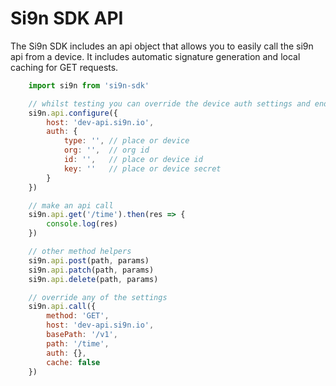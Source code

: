 # Si9n SDK API

The Si9n SDK includes an api object that allows you to easily call the si9n api from a device.  It includes automatic signature generation and local caching for GET requests.

```javascript
    import si9n from 'si9n-sdk'

    // whilst testing you can override the device auth settings and endpoints
    si9n.api.configure({
        host: 'dev-api.si9n.io',
        auth: {
            type: '', // place or device
            org: '',  // org id
            id: '',   // place or device id
            key: ''   // place or device secret
        }
    })

    // make an api call
    si9n.api.get('/time').then(res => {
        console.log(res)
    })

    // other method helpers
    si9n.api.post(path, params)
    si9n.api.patch(path, params)
    si9n.api.delete(path, params)

    // override any of the settings
    si9n.api.call({
        method: 'GET',
        host: 'dev-api.si9n.io',
        basePath: '/v1',
        path: '/time',
        auth: {},
        cache: false
    })
```
